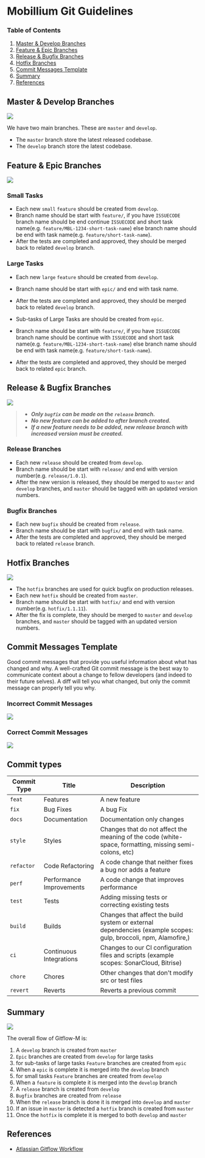 

# Mobillium Git Guidelines

### Table of Contents

1. [Master & Develop Branches](#master-develop)
1. [Feature & Epic Branches](#feature-epic)
1. [Release & Bugfix Branches](#release-bugfix)
1. [Hotfix Branches](#hotfix)
1. [Commit Messages Template](#commit-messages-template)
1. [Summary](#summary)
1. [References](#references)


<a name="master-develop"></a>
## Master & Develop Branches

![](Images/master-develop.svg)

We have two main branches. These are `master` and `develop`.
* The `master` branch store the latest released codebase.
* The `develop` branch store the latest codebase.



<a name="feature-epic"></a>
## Feature & Epic Branches

![](Images/feature-epic.svg)

### Small Tasks
* Each new `small` `feature` should be created from `develop`.
* Branch name should be start with `feature/`, if you have `ISSUECODE` branch name should be end continue `ISSUECODE` and short task name(e.g. `feature/MBL-1234-short-task-name`) else branch name should be end with task name(e.g. `feature/short-task-name`).
* After the tests are completed and approved, they should be merged back to related `develop` branch.

### Large Tasks
* Each new `large` `feature` should be created from `develop`.
* Branch name should be start with `epic/` and end with task name.
* After the tests are completed and approved, they should be merged back to related `develop` branch.


* Sub-tasks of Large Tasks are should be created from `epic`.
* Branch name should be start with `feature/`, if you have `ISSUECODE` branch name should be continue with `ISSUECODE` and short task name(e.g. `feature/MBL-1234-short-task-name`) else branch name should be end with task name(e.g. `feature/short-task-name`).
* After the tests are completed and approved, they should be merged back to related `epic` branch.



<a name="release-bugfix"></a>
## Release & Bugfix Branches

![](Images/release-bugfix.svg)

> * ***Only `bugfix` can be made on the `release` branch.***
> * ***No new feature can be added to after branch created.***
> * ***If a new feature needs to be added, new release branch with increased version must be created.***

### Release Branches
* Each new `release` should be created from `develop`.
* Branch name should be start with `release/` and end with version number(e.g. `release/1.0.1`).
* After the new version is released, they should be merged to `master` and `develop` branches, and `master` should be tagged with an updated version numbers.


### Bugfix Branches
* Each new `bugfix` should be created from `release`.
* Branch name should be start with `bugfix/` and end with task name.
* After the tests are completed and approved, they should be merged back to related `release` branch.


<a name="hotfix"></a>
## Hotfix Branches

![](Images/hotfix.svg)


* The `hotfix` branches are used for quick bugfix on production releases.
* Each new `hotfix` should be created from `master`.
* Branch name should be start with `hotfix/` and end with version number(e.g. `hotfix/1.1.11`).
* After the fix is complete, they should be merged to `master` and `develop` branches, and `master` should be tagged with an updated version numbers.



<a name="commit-messages-template"></a>
## Commit Messages Template

Good commit messages that provide you useful information about what has changed and why. A well-crafted Git commit message is the best way to communicate context about a change to fellow developers (and indeed to their future selves). A diff will tell you what changed, but only the commit message can properly tell you why.

### Incorrect Commit Messages

![](Images/commit-messages-incorrect.svg)

### Correct Commit Messages

![](Images/commit-messages-correct.svg)

## Commit types

| Commit Type | Title                    | Description                                                                                                 |
| ----------- | ------------------------ | ----------------------------------------------------------------------------------------------------------- |
| `feat`      | Features                 | A new feature                                                                                               |
| `fix`       | Bug Fixes                | A bug Fix                                                                                                   |
| `docs`      | Documentation            | Documentation only changes                                                                                  |
| `style`     | Styles                   | Changes that do not affect the meaning of the code (white-space, formatting, missing semi-colons, etc)      |
| `refactor`  | Code Refactoring         | A code change that neither fixes a bug nor adds a feature                                                   |
| `perf`      | Performance Improvements | A code change that improves performance                                                                     |
| `test`      | Tests                    | Adding missing tests or correcting existing tests                                                           |
| `build`     | Builds                   | Changes that affect the build system or external dependencies (example scopes: gulp, broccoli, npm, Alamofire,)         |
| `ci`        | Continuous Integrations  | Changes to our CI configuration files and scripts (example scopes: SonarCloud, Bitrise) |
| `chore`     | Chores                   | Other changes that don't modify src or test files                                                           |
| `revert`    | Reverts                  | Reverts a previous commit                                                                                   |

<a name="summary"></a>
## Summary

![](Images/gitflow.svg)

The overall flow of Gitflow-M is:

1. A `develop` branch is created from `master`
2. `Epic` branches are created from `develop` for large tasks
2. for sub-tasks of large tasks `Feature` branches are created from `epic`
2. When a `epic` is complete it is merged into the `develop` branch
3. for small tasks `Feature` branches are created from `develop`
3. When a `feature` is complete it is merged into the `develop` branch
4. A `release` branch is created from `develop`
4. `Bugfix` branches are created from `release`
5. When the `release` branch is done it is merged into `develop` and `master`
6. If an issue in `master` is detected a `hotfix` branch is created from `master`
6. Once the `hotfix` is complete it is merged to both `develop` and `master`



<a name="references"></a>
## References

* [Atlassian Gitflow Workflow](https://www.atlassian.com/git/tutorials/comparing-workflows/gitflow-workflow)
